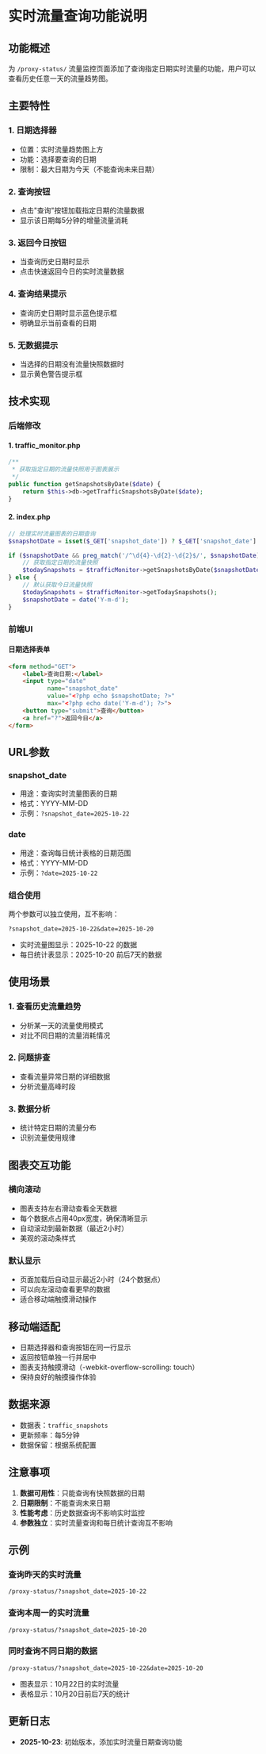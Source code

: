 # 实时流量查询功能说明

## 功能概述

为 `/proxy-status/` 流量监控页面添加了查询指定日期实时流量的功能，用户可以查看历史任意一天的流量趋势图。

## 主要特性

### 1. 日期选择器
- 位置：实时流量趋势图上方
- 功能：选择要查询的日期
- 限制：最大日期为今天（不能查询未来日期）

### 2. 查询按钮
- 点击"查询"按钮加载指定日期的流量数据
- 显示该日期每5分钟的增量流量消耗

### 3. 返回今日按钮
- 当查询历史日期时显示
- 点击快速返回今日的实时流量数据

### 4. 查询结果提示
- 查询历史日期时显示蓝色提示框
- 明确显示当前查看的日期

### 5. 无数据提示
- 当选择的日期没有流量快照数据时
- 显示黄色警告提示框

## 技术实现

### 后端修改

#### 1. traffic_monitor.php
```php
/**
 * 获取指定日期的流量快照用于图表展示
 */
public function getSnapshotsByDate($date) {
    return $this->db->getTrafficSnapshotsByDate($date);
}
```

#### 2. index.php
```php
// 处理实时流量图表的日期查询
$snapshotDate = isset($_GET['snapshot_date']) ? $_GET['snapshot_date'] : null;

if ($snapshotDate && preg_match('/^\d{4}-\d{2}-\d{2}$/', $snapshotDate)) {
    // 获取指定日期的流量快照
    $todaySnapshots = $trafficMonitor->getSnapshotsByDate($snapshotDate);
} else {
    // 默认获取今日流量快照
    $todaySnapshots = $trafficMonitor->getTodaySnapshots();
    $snapshotDate = date('Y-m-d');
}
```

### 前端UI

#### 日期选择表单
```html
<form method="GET">
    <label>查询日期:</label>
    <input type="date" 
           name="snapshot_date" 
           value="<?php echo $snapshotDate; ?>"
           max="<?php echo date('Y-m-d'); ?>">
    <button type="submit">查询</button>
    <a href="?">返回今日</a>
</form>
```

## URL参数

### snapshot_date
- 用途：查询实时流量图表的日期
- 格式：YYYY-MM-DD
- 示例：`?snapshot_date=2025-10-22`

### date
- 用途：查询每日统计表格的日期范围
- 格式：YYYY-MM-DD
- 示例：`?date=2025-10-22`

### 组合使用
两个参数可以独立使用，互不影响：
```
?snapshot_date=2025-10-22&date=2025-10-20
```
- 实时流量图显示：2025-10-22 的数据
- 每日统计表显示：2025-10-20 前后7天的数据

## 使用场景

### 1. 查看历史流量趋势
- 分析某一天的流量使用模式
- 对比不同日期的流量消耗情况

### 2. 问题排查
- 查看流量异常日期的详细数据
- 分析流量高峰时段

### 3. 数据分析
- 统计特定日期的流量分布
- 识别流量使用规律

## 图表交互功能

### 横向滚动
- 图表支持左右滑动查看全天数据
- 每个数据点占用40px宽度，确保清晰显示
- 自动滚动到最新数据（最近2小时）
- 美观的滚动条样式

### 默认显示
- 页面加载后自动显示最近2小时（24个数据点）
- 可以向左滚动查看更早的数据
- 适合移动端触摸滑动操作

## 移动端适配

- 日期选择器和查询按钮在同一行显示
- 返回按钮单独一行并居中
- 图表支持触摸滑动（-webkit-overflow-scrolling: touch）
- 保持良好的触摸操作体验

## 数据来源

- 数据表：`traffic_snapshots`
- 更新频率：每5分钟
- 数据保留：根据系统配置

## 注意事项

1. **数据可用性**：只能查询有快照数据的日期
2. **日期限制**：不能查询未来日期
3. **性能考虑**：历史数据查询不影响实时监控
4. **参数独立**：实时流量查询和每日统计查询互不影响

## 示例

### 查询昨天的实时流量
```
/proxy-status/?snapshot_date=2025-10-22
```

### 查询本周一的实时流量
```
/proxy-status/?snapshot_date=2025-10-20
```

### 同时查询不同日期的数据
```
/proxy-status/?snapshot_date=2025-10-22&date=2025-10-20
```
- 图表显示：10月22日的实时流量
- 表格显示：10月20日前后7天的统计

## 更新日志

- **2025-10-23**: 初始版本，添加实时流量日期查询功能
